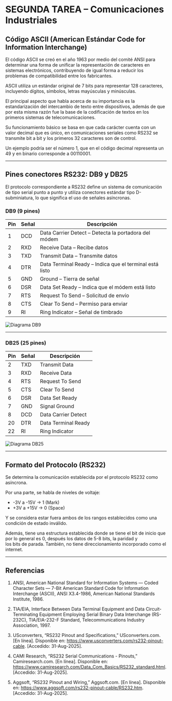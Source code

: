 # SEGUNDA TAREA – Comunicaciones Industriales

## Código ASCII (American Estándar Code for Information Interchange)

El código ASCII se creó en el año 1963 por medio del comité ANSI para determinar una forma de unificar la representación de caracteres en sistemas electrónicos, contribuyendo de igual forma a reducir los problemas de compatibilidad entre los fabricantes.  

ASCII utiliza un estándar original de 7 bits para representar 128 caracteres, incluyendo dígitos, símbolos, letras mayúsculas y minúsculas.  

El principal aspecto que habla acerca de su importancia es la estandarización del intercambio de texto entre dispositivos, además de que por esta misma razón fue la base de la codificación de textos en los primeros sistemas de telecomunicaciones.  

Su funcionamiento básico se basa en que cada carácter cuenta con un valor decimal que es único, en comunicaciones seriales como RS232 se transmite bit a bit y los primeros 32 caracteres son de control.  

Un ejemplo podría ser el número 1, que en el código decimal representa un 49 y en binario corresponde a 00110001.  

---

## Pines conectores RS232: DB9 y DB25

El protocolo correspondiente a RS232 define un sistema de comunicación de tipo serial punto a punto y utiliza conectores estándar tipo D-subminiatura, lo que significa el uso de señales asíncronas.  

### DB9 (9 pines)

| Pin | Señal | Descripción |
|-----|-------|-------------|
| 1   | DCD   | Data Carrier Detect – Detecta la portadora del módem |
| 2   | RXD   | Receive Data – Recibe datos |
| 3   | TXD   | Transmit Data – Transmite datos |
| 4   | DTR   | Data Terminal Ready – Indica que el terminal está listo |
| 5   | GND   | Ground – Tierra de señal |
| 6   | DSR   | Data Set Ready – Indica que el módem está listo |
| 7   | RTS   | Request To Send – Solicitud de envío |
| 8   | CTS   | Clear To Send – Permiso para enviar |
| 9   | RI    | Ring Indicator – Señal de timbrado |

![Diagrama DB9](URL_imagen_DB9)

---

### DB25 (25 pines)

| Pin | Señal | Descripción |
|-----|-------|-------------|
| 2   | TXD   | Transmit Data |
| 3   | RXD   | Receive Data |
| 4   | RTS   | Request To Send |
| 5   | CTS   | Clear To Send |
| 6   | DSR   | Data Set Ready |
| 7   | GND   | Signal Ground |
| 8   | DCD   | Data Carrier Detect |
| 20  | DTR   | Data Terminal Ready |
| 22  | RI    | Ring Indicator |

![Diagrama DB25](URL_imagen_DB25)

---

## Formato del Protocolo (RS232)

Se determina la comunicación establecida por el protocolo RS232 como asíncrona.  

Por una parte, se habla de niveles de voltaje:  

- -3V a -15V → 1 (Mark)  
- +3V a +15V → 0 (Space)  

Y se considera estar fuera ambos de los rangos establecidos como una condición de estado inválido.  

Además, tiene una estructura establecida donde se tiene el bit de inicio que por lo general es 0, después los datos de 5-8 bits, la paridad y los bits de parada.
También, no tiene direccionamiento incorporado como el internet.  

---

## Referencias

1. ANSI, American National Standard for Information Systems — Coded Character Sets — 7-Bit American Standard Code for Information Interchange (ASCII), ANSI X3.4-1986, American National Standards Institute, 1986.  

2. TIA/EIA, Interface Between Data Terminal Equipment and Data Circuit-Terminating Equipment Employing Serial Binary Data Interchange (RS-232C), TIA/EIA-232-F Standard, Telecommunications Industry Association, 1997.  

3. USconverters, “RS232 Pinout and Specifications,” USconverters.com. [En línea]. Disponible en: https://www.usconverters.com/rs232-pinout-cable. [Accedido: 31-Aug-2025].  

4. CAMI Research, “RS232 Serial Communications - Pinouts,” Camiresearch.com. [En línea]. Disponible en: https://www.camiresearch.com/Data_Com_Basics/RS232_standard.html. [Accedido: 31-Aug-2025].  

5. Aggsoft, “RS232 Pinout and Wiring,” Aggsoft.com. [En línea]. Disponible en: https://www.aggsoft.com/rs232-pinout-cable/RS232.htm. [Accedido: 31-Aug-2025].
